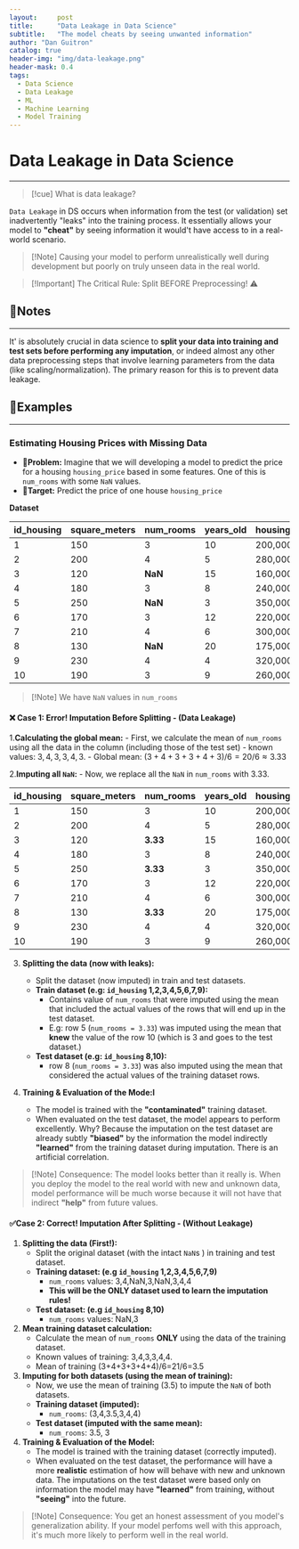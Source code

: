 ```yaml
---
layout:     post
title:      "Data Leakage in Data Science" 
subtitle:   "The model cheats by seeing unwanted information"
author: "Dan Guitron"
catalog: true
header-img: "img/data-leakage.png"
header-mask: 0.4
tags:
  - Data Science
  - Data Leakage
  - ML
  - Machine Learning
  - Model Training
---
```




# Data Leakage in Data Science
***
>[!cue] What is data leakage?

`Data Leakage` in DS occurs when information from the test (or validation) set inadvertently "leaks" into the training process. It essentially allows your model to **"cheat"**  by seeing information it would't have access to in a real-world scenario.

>[!Note] Causing your model to perform unrealistically well during development but poorly on truly unseen data in the real world. 

>[!Important] The Critical Rule: Split BEFORE Preprocessing! ⚠️

## 📓Notes
---
It' is absolutely crucial in data science to **split your data into training and test sets before performing any imputation**, or indeed almost any other data preprocessing steps that involve learning parameters from the data (like scaling/normalization). The primary reason for this is to prevent data leakage. 


## 📝Examples
---

### Estimating Housing Prices with Missing Data

- 📝**Problem:** Imagine that we will developing a model to predict the price for a housing `housing_price` based in some features. One of this is `num_rooms` with some `NaN` values.
- 🎯**Target:** Predict the price of one house `housing_price`

**Dataset**

| id_housing | square_meters | num_rooms | years_old | housing_price |
| :--------- | :------------ | :-------- | :-------- | :------------ |
| 1          | 150           | 3         | 10        | 200,000       |
| 2          | 200           | 4         | 5         | 280,000       |
| 3          | 120           | **NaN**   | 15        | 160,000       |
| 4          | 180           | 3         | 8         | 240,000       |
| 5          | 250           | **NaN**   | 3         | 350,000       |
| 6          | 170           | 3         | 12        | 220,000       |
| 7          | 210           | 4         | 6         | 300,000       |
| 8          | 130           | **NaN**   | 20        | 175,000       |
| 9          | 230           | 4         | 4         | 320,000       |
| 10         | 190           | 3         | 9         | 260,000       |

>[!Note] We have `NaN` values in `num_rooms`


#### ❌ Case 1: Error! Imputation Before Splitting - (Data Leakage)

1.**Calculating the global mean:**
	- First, we calculate the mean of `num_rooms` using all the data in the column (including those of the test set)
	- known values: $3,4,3,3,4,3$.
	- Global mean: $(3+4+3+3+4+3)/6=20/6≈3.33$

2.**Imputing all `NaN`:**
	- Now, we replace all the `NaN` in `num_rooms` with 3.33.

| id_housing | square_meters | num_rooms | years_old | housing_price |
| :--------- | :------------ | :-------- | :-------- | :------------ |
| 1          | 150           | 3         | 10        | 200,000       |
| 2          | 200           | 4         | 5         | 280,000       |
| 3          | 120           | **3.33**  | 15        | 160,000       |
| 4          | 180           | 3         | 8         | 240,000       |
| 5          | 250           | **3.33**  | 3         | 350,000       |
| 6          | 170           | 3         | 12        | 220,000       |
| 7          | 210           | 4         | 6         | 300,000       |
| 8          | 130           | **3.33**  | 20        | 175,000       |
| 9          | 230           | 4         | 4         | 320,000       |
| 10         | 190           | 3         | 9         | 260,000       |

3. **Splitting the data (now with leaks):**
	- Split the dataset (now imputed) in train and test datasets.
	- **Train dataset (e.g: `id_housing` 1,2,3,4,5,6,7,9):**
		- Contains value of `num_rooms` that were imputed using the mean that included the actual values of the rows that will end up in the test dataset. 
		- E.g: row 5 (`num_rooms = 3.33`) was imputed using the mean that **knew** the value of the row 10 (which is 3 and goes to the test dataset.)
	- **Test dataset (e.g: `id_housing` 8,10):**
		- row 8 (`num_rooms = 3.33`)  was also imputed using the mean that considered the actual values of the training dataset rows.

4. **Training & Evaluation of the Mode:l**
	- The model is trained with the **"contaminated"** training dataset.  
	- When evaluated on the test dataset, the model appears to perform excellently. Why? Because the imputation on the test dataset are already subtly **"biased"** by the information the model indirectly **"learned"** from the training dataset during imputation. There is an artificial correlation. 

>[!Note] Consequence: The model looks better than it really is. When you deploy the model to the real world with new and unknown data, model performance will be much worse because it will not have that indirect **"help"** from future values.

#### ✅Case 2: Correct! Imputation After Splitting - (Without Leakage)

1. **Splitting the data (First!):**
	- Split the original dataset (with the intact `NaN`s ) in training and test dataset.
	- **Training dataset: (e.g `id_housing` 1,2,3,4,5,6,7,9)**
		- `num_rooms` values: 3,4,NaN,3,NaN,3,4,4
		- **This will be the ONLY dataset used to learn the imputation rules!**
	- **Test dataset: (e.g `id_housing` 8,10)** 
		- `num_rooms` values: NaN,3
2. **Mean training dataset calculation:**
	- Calculate the mean of `num_rooms` **ONLY** using the data of the training dataset. 
	- Known values of training: 3,4,3,3,4,4.
	- Mean of training (3+4+3+3+4+4)/6=21/6=3.5
3. **Imputing for both datasets (using the mean of training):**
	- Now, we use the mean of training (3.5) to impute the `NaN` of both datasets.
	- **Training dataset (imputed):** 
		- `num_rooms`: (3,4,3.5,3,4,4)
	- **Test dataset (imputed with the same mean):**
		- `num_rooms`: 3.5, 3
4. **Training & Evaluation of the Model:**
	- The model is trained with the training dataset (correctly imputed).
	- When evaluated on the test dataset, the performance will have a more **realistic** estimation of how will behave with new and unknown data. The imputations on the test dataset were based only on  information the model may have **"learned"** from training, without **"seeing"** into the future. 

>[!Note] Consequence: You get an honest assessment of you model's generalization ability. If your model perfoms well with this approach, it's much more likely to perform well in the real world. 
